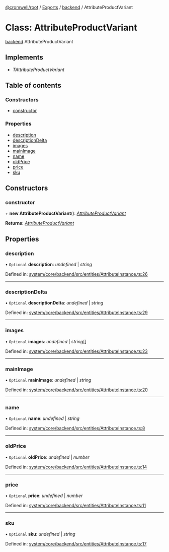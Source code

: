 [@cromwell/root](../README.md) / [Exports](../modules.md) / [backend](../modules/backend.md) / AttributeProductVariant

# Class: AttributeProductVariant

[backend](../modules/backend.md).AttributeProductVariant

## Implements

* *TAttributeProductVariant*

## Table of contents

### Constructors

- [constructor](backend.attributeproductvariant.md#constructor)

### Properties

- [description](backend.attributeproductvariant.md#description)
- [descriptionDelta](backend.attributeproductvariant.md#descriptiondelta)
- [images](backend.attributeproductvariant.md#images)
- [mainImage](backend.attributeproductvariant.md#mainimage)
- [name](backend.attributeproductvariant.md#name)
- [oldPrice](backend.attributeproductvariant.md#oldprice)
- [price](backend.attributeproductvariant.md#price)
- [sku](backend.attributeproductvariant.md#sku)

## Constructors

### constructor

\+ **new AttributeProductVariant**(): [*AttributeProductVariant*](backend.attributeproductvariant.md)

**Returns:** [*AttributeProductVariant*](backend.attributeproductvariant.md)

## Properties

### description

• `Optional` **description**: *undefined* \| *string*

Defined in: [system/core/backend/src/entities/AttributeInstance.ts:26](https://github.com/CromwellCMS/Cromwell/blob/ccdbdd0/system/core/backend/src/entities/AttributeInstance.ts#L26)

___

### descriptionDelta

• `Optional` **descriptionDelta**: *undefined* \| *string*

Defined in: [system/core/backend/src/entities/AttributeInstance.ts:29](https://github.com/CromwellCMS/Cromwell/blob/ccdbdd0/system/core/backend/src/entities/AttributeInstance.ts#L29)

___

### images

• `Optional` **images**: *undefined* \| *string*[]

Defined in: [system/core/backend/src/entities/AttributeInstance.ts:23](https://github.com/CromwellCMS/Cromwell/blob/ccdbdd0/system/core/backend/src/entities/AttributeInstance.ts#L23)

___

### mainImage

• `Optional` **mainImage**: *undefined* \| *string*

Defined in: [system/core/backend/src/entities/AttributeInstance.ts:20](https://github.com/CromwellCMS/Cromwell/blob/ccdbdd0/system/core/backend/src/entities/AttributeInstance.ts#L20)

___

### name

• `Optional` **name**: *undefined* \| *string*

Defined in: [system/core/backend/src/entities/AttributeInstance.ts:8](https://github.com/CromwellCMS/Cromwell/blob/ccdbdd0/system/core/backend/src/entities/AttributeInstance.ts#L8)

___

### oldPrice

• `Optional` **oldPrice**: *undefined* \| *number*

Defined in: [system/core/backend/src/entities/AttributeInstance.ts:14](https://github.com/CromwellCMS/Cromwell/blob/ccdbdd0/system/core/backend/src/entities/AttributeInstance.ts#L14)

___

### price

• `Optional` **price**: *undefined* \| *number*

Defined in: [system/core/backend/src/entities/AttributeInstance.ts:11](https://github.com/CromwellCMS/Cromwell/blob/ccdbdd0/system/core/backend/src/entities/AttributeInstance.ts#L11)

___

### sku

• `Optional` **sku**: *undefined* \| *string*

Defined in: [system/core/backend/src/entities/AttributeInstance.ts:17](https://github.com/CromwellCMS/Cromwell/blob/ccdbdd0/system/core/backend/src/entities/AttributeInstance.ts#L17)

